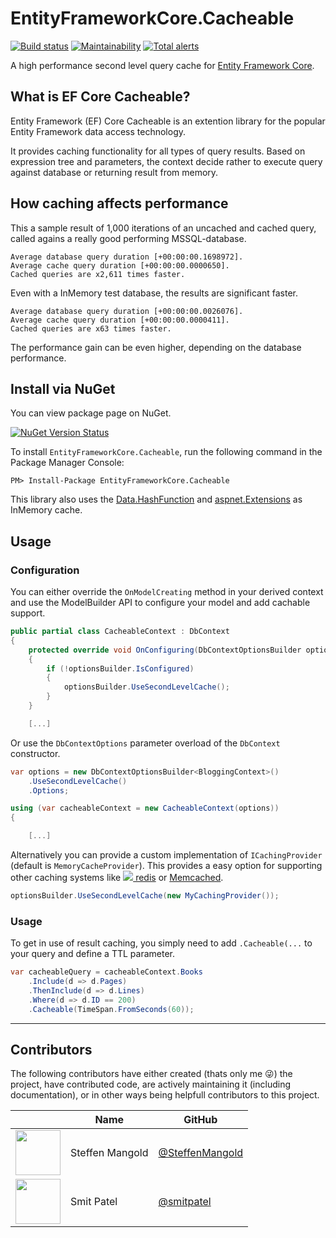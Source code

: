 ﻿# EntityFrameworkCore.Cacheable

[![Build status](https://ci.appveyor.com/api/projects/status/8h2kg4gjcv85w6wg?svg=true)](https://ci.appveyor.com/project/SteffenMangold/entityframeworkcore-cacheable)
[![Maintainability](https://api.codeclimate.com/v1/badges/541ce9c419c532bcd292/maintainability)](https://codeclimate.com/github/SteffenMangold/EntityFrameworkCore.Cacheable/maintainability)
[![Total alerts](https://img.shields.io/lgtm/alerts/g/SteffenMangold/EntityFrameworkCore.Cacheable.svg?logo=lgtm&logoWidth=18)](https://lgtm.com/projects/g/SteffenMangold/EntityFrameworkCore.Cacheable/alerts/)

A high performance second level query cache for [Entity Framework Core](https://github.com/aspnet/EntityFrameworkCore).

## What is EF Core Cacheable?

Entity Framework (EF) Core Cacheable is an extention library for the popular Entity Framework data access technology.

It provides caching functionality for all types of query results. Based on expression tree and parameters, the context decide rather to execute query against database or returning result from memory.

## How caching affects performance


This a sample result of 1,000 iterations of an uncached and cached query, called agains a really good performing MSSQL-database.

```
Average database query duration [+00:00:00.1698972].
Average cache query duration [+00:00:00.0000650].
Cached queries are x2,611 times faster.
```

Even with a InMemory test database, the results are significant faster.

```
Average database query duration [+00:00:00.0026076].
Average cache query duration [+00:00:00.0000411].
Cached queries are x63 times faster.
```

The performance gain can be even higher, depending on the database performance.


Install via NuGet
-----------------

You can view package page on NuGet.

[![NuGet Version Status](https://buildstats.info/nuget/EntityFrameworkCore.Cacheable)](https://www.nuget.org/packages/EntityFrameworkCore.Cacheable/)

To install `EntityFrameworkCore.Cacheable`, run the following command in the Package Manager Console:

```
PM> Install-Package EntityFrameworkCore.Cacheable
```


This library also uses the [Data.HashFunction](https://github.com/brandondahler/Data.HashFunction/) and [aspnet.Extensions](https://github.com/aspnet/Extensions) as InMemory cache.


## Usage


### Configuration

You can either override the `OnModelCreating` method in your derived context and use the ModelBuilder API to configure your model and add cachable support.

```csharp
public partial class CacheableContext : DbContext
{
	protected override void OnConfiguring(DbContextOptionsBuilder optionsBuilder)
	{
		if (!optionsBuilder.IsConfigured)
		{
			optionsBuilder.UseSecondLevelCache();
		}
	}

    [...]
```

Or use the `DbContextOptions` parameter overload of the `DbContext` constructor.

```csharp
var options = new DbContextOptionsBuilder<BloggingContext>()  
	.UseSecondLevelCache()
	.Options;

using (var cacheableContext = new CacheableContext(options))
{

    [...]
```

Alternatively you can provide a custom implementation of `ICachingProvider` (default is `MemoryCacheProvider`).
This provides a easy option for supporting other caching systems like [![](https://redis.io/images/favicon.png) redis](https://redis.io/) or [Memcached](https://memcached.org/).

```csharp
optionsBuilder.UseSecondLevelCache(new MyCachingProvider());
```


### Usage

To get in use of result caching, you simply need to add `.Cacheable(...` to your query and define a TTL parameter.


```csharp
var cacheableQuery = cacheableContext.Books
	.Include(d => d.Pages)
	.ThenInclude(d => d.Lines)
	.Where(d => d.ID == 200)
	.Cacheable(TimeSpan.FromSeconds(60));
```

-----


## Contributors

The following contributors have either created (thats only me :stuck_out_tongue_winking_eye:) the project, have contributed
code, are actively maintaining it (including documentation), or in other ways
being helpfull contributors to this project. 


|                                                                                    | Name                  | GitHub                                                  |
| :--------------------------------------------------------------------------------: | --------------------- | ------------------------------------------------------- |
| <img src="https://avatars.githubusercontent.com/u/20702171?size=72" width="72"/>   | Steffen Mangold       | [@SteffenMangold](https://github.com/SteffenMangold)    |
| <img src="https://avatars.githubusercontent.com/u/1528107?size=72" width="72"/>    | Smit Patel            | [@smitpatel](https://github.com/smitpatel)              |

